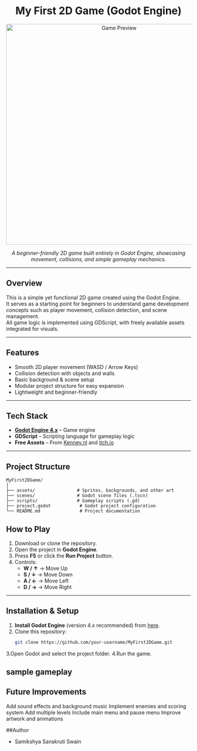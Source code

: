 <h1 align="center">My First 2D Game (Godot Engine)</h1>

<p align="center">
  <img src="assets/preview.gif" alt="Game Preview" width="600"/>
</p>

<p align="center">
  <em>A beginner-friendly 2D game built entirely in Godot Engine, showcasing movement, collisions, and simple gameplay mechanics.</em>
</p>

---

## Overview
This is a simple yet functional 2D game created using the Godot Engine.  
It serves as a starting point for beginners to understand game development concepts such as player movement, collision detection, and scene management.  
All game logic is implemented using GDScript, with freely available assets integrated for visuals.

---

## Features
- Smooth 2D player movement (WASD / Arrow Keys)
- Collision detection with objects and walls
- Basic background & scene setup
- Modular project structure for easy expansion
- Lightweight and beginner-friendly

---

## Tech Stack
- **[Godot Engine 4.x](https://godotengine.org/)** – Game engine
- **GDScript** – Scripting language for gameplay logic
- **Free Assets** – From [Kenney.nl](https://kenney.nl/assets) and [itch.io](https://itch.io/game-assets)

---


## Project Structure
```plaintext
MyFirst2DGame/
│
├── assets/                # Sprites, backgrounds, and other art
├── scenes/                # Godot scene files (.tscn)
├── scripts/               # Gameplay scripts (.gd)
├── project.godot           # Godot project configuration
└── README.md               # Project documentation
```

## How to Play
1. Download or clone the repository.
2. Open the project in **Godot Engine**.
3. Press **F5** or click the **Run Project** button.
4. Controls:
   - **W / ↑** → Move Up  
   - **S / ↓** → Move Down  
   - **A / ←** → Move Left  
   - **D / →** → Move Right  

---

## Installation & Setup
1. **Install Godot Engine** (version 4.x recommended) from [here](https://godotengine.org/download).
2. Clone this repository:
   ```bash
   git clone https://github.com/your-username/MyFirst2DGame.git
   ```
3.Open Godot and select the project folder.
4.Run the game.

## sample gameplay


## Future Improvements
Add sound effects and background music
Implement enemies and scoring system
Add multiple levels
Include main menu and pause menu
Improve artwork and animations


##Author
- Samikshya Sanskruti Swain
